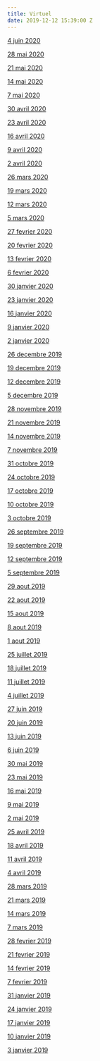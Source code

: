 ```yaml
---
title: Virtuel
date: 2019-12-12 15:39:00 Z
---
```


<p><a href="http://lejournallenord.com/journaux/4juin2020.pdf">4 juin 2020</a></p><p><a href="http://lejournallenord.com/journaux/28mai2020.pdf">28 mai 2020</a></p><p><a href="http://lejournallenord.com/journaux/21mai2020.pdf">21 mai 2020</a></p><p><a href="http://lejournallenord.com/journaux/14mai2020.pdf">14 mai 2020</a></p><p><a href="http://lejournallenord.com/journaux/7mai2020.pdf">7 mai 2020
</a><p><a href="http://lejournallenord.com/journaux/30avril2020.pdf">30 avril 2020
</a></p><p><a href="http://lejournallenord.com/journaux/23avril2020.pdf">23 avril 2020</a></p><p><a href="http://lejournallenord.com/journaux/16avril2020.pdf">16 avril 2020</a></p><p><a href="http://lejournallenord.com/journaux/9avril2020.pdf">9 avril 2020</a></p>
<p><a href="http://lejournallenord.com/journaux/2avril2020.pdf">2 avril 2020</a></p>
<p><a href="http://lejournallenord.com/journaux/26mars2020.pdf">26 mars 2020
</a></p>
<p><a href="http://lejournallenord.com/journaux/19mars2020.pdf">19 mars 2020</a></p>
<p><a href="http://lejournallenord.com/journaux/12mars2020.pdf">12 mars 2020</a></p>
<p><a href="http://lejournallenord.com/journaux/5mars2020.pdf">5 mars 2020</a></p>
<p><a href="http://lejournallenord.com/journaux/27fevrier2020.pdf">27 fevrier 2020</a></p>
<p><a href="http://lejournallenord.com/journaux/20fevrier2020.pdf">20 fevrier 2020</a></p>
<p><a href="http://lejournallenord.com/journaux/13fevrier2020.pdf">13 fevrier 2020</a></p>
<p><a href="http://lejournallenord.com/journaux/6fevrier2020.pdf">6 fevrier 2020</a></p>
<p><a href="http://lejournallenord.com/journaux/30janvier2020.pdf">30 janvier 2020</a></p>
<p><a href="http://lejournallenord.com/journaux/23janvier2020.pdf">23 janvier 2020</a></p>
<p><a href="http://lejournallenord.com/journaux/16janvier2020.pdf">16 janvier 2020</a></p>
<p><a href="http://lejournallenord.com/journaux/9janvier2020.pdf">9 janvier 2020</a></p>
<p><a href="http://lejournallenord.com/journaux/2janvier2020.pdf">2 janvier 2020</a></p>
<p><a href="http://lejournallenord.com/journaux/26decembre2019.pdf">26 decembre 2019</a></p>
<p><a href="http://lejournallenord.com/journaux/19decembre2019.pdf">19 decembre 2019</a></p>
<p><a href="http://lejournallenord.com/journaux/12decembre2019.pdf">12 decembre 2019</a></p>
<p><a href="http://lejournallenord.com/journaux/5decembre2019.pdf">5 decembre 2019</a></p>
<p><a href="http://lejournallenord.com/journaux/28novembre2019.pdf">28 novembre 2019</a></p>
<p><a href="http://lejournallenord.com/journaux/21novembre2019.pdf">21 novembre 2019</a></p>
<p><a href="http://lejournallenord.com/journaux/14novembre2019.pdf">14 novembre 2019</a></p>
<p><a href="http://lejournallenord.com/journaux/7novembre2019.pdf">7 novembre 2019</a></p>
<p><a href="http://lejournallenord.com/journaux/31octobre2019.pdf">31 octobre 2019</a></p>
<p><a href="http://lejournallenord.com/journaux/24octobre2019.pdf">24 octobre 2019</a></p>
<p><a href="http://lejournallenord.com/journaux/17octobre2019.pdf">17 octobre 2019</a></p>
<p><a href="http://lejournallenord.com/journaux/10octobre2019.pdf">10 octobre 2019</a></p>
<p><a href="http://lejournallenord.com/journaux/3octobre2019.pdf">3 octobre 2019</a></p>
<p><a href="http://lejournallenord.com/journaux/26septembre2019.pdf">26 septembre 2019</a></p>
<p><a href="http://lejournallenord.com/journaux/19septembre2019.pdf">19 septembre 2019</a></p>
<p><a href="http://lejournallenord.com/journaux/12septembre2019.pdf">12 septembre 2019</a></p>
<p><a href="http://lejournallenord.com/journaux/5septembre2019.pdf">5 septembre 2019</a></p>
<p><a href="http://lejournallenord.com/journaux/29aout2019.pdf">29 aout 2019</a></p>
<p><a href="http://lejournallenord.com/journaux/22aout2019.pdf">22 aout 2019</a></p>
<p><a href="http://lejournallenord.com/journaux/15aout2019.pdf">15 aout 2019</a></p>
<p><a href="http://lejournallenord.com/journaux/8aout2019.pdf">8 aout 2019</a></p>
<p><a href="http://lejournallenord.com/journaux/1aout2019.pdf">1 aout 2019</a></p>
<p><a href="http://lejournallenord.com/journaux/25juillet2019.pdf">25 juillet 2019</a></p>
<p><a href="http://lejournallenord.com/journaux/18juillet2019.pdf">18 juillet 2019</a></p>
<p><a href="http://lejournallenord.com/journaux/11juillet2019.pdf">11 juillet 2019</a></p>
<p><a href="http://lejournallenord.com/journaux/4juillet2019.pdf">4 juillet 2019</a></p>
<p><a href="http://lejournallenord.com/journaux/27juin2019.pdf">27 juin 2019</a></p>
<p><a href="http://lejournallenord.com/journaux/20juin2019.pdf">20 juin 2019</a></p>
<p><a href="http://lejournallenord.com/journaux/13juin2019.pdf">13 juin 2019</a></p>
<p><a href="http://lejournallenord.com/journaux/6juin2019.pdf">6 juin 2019</a></p>
<p><a href="http://lejournallenord.com/journaux/30mai2019.pdf">30 mai 2019</a></p>
<p><a href="http://lejournallenord.com/journaux/23mai2019.pdf">23 mai 2019</a></p>
<p><a href="http://lejournallenord.com/journaux/16mai2019.pdf">16 mai 2019</a></p>
<p><a href="http://lejournallenord.com/journaux/9mai2019.pdf">9 mai 2019</a></p>
<p><a href="http://lejournallenord.com/journaux/2mai2019.pdf">2 mai 2019</a></p>
<p><a href="http://lejournallenord.com/journaux/25avril2019.pdf">25 avril 2019</a></p>
<p><a href="http://lejournallenord.com/journaux/18avril2019.pdf">18 avril 2019</a></p>
<p><a href="http://lejournallenord.com/journaux/11avril2019.pdf">11 avril 2019</a></p>
<p><a href="http://lejournallenord.com/journaux/4avril2019.pdf">4 avril 2019</a></p>
<p><a href="http://lejournallenord.com/journaux/28mars2019.pdf">28 mars 2019</a></p>
<p><a href="http://lejournallenord.com/journaux/21mars2019.pdf">21 mars 2019</a></p>
<p><a href="http://lejournallenord.com/journaux/14mars2019.pdf">14 mars 2019</a></p>
<p><a href="http://lejournallenord.com/journaux/7mars2019.pdf">7 mars 2019</a></p>
<p><a href="http://lejournallenord.com/journaux/28fevrier2019.pdf">28 fevrier 2019</a></p>
<p><a href="http://lejournallenord.com/journaux/21fevrier2019.pdf">21 fevrier 2019</a></p>
<p><a href="http://lejournallenord.com/journaux/14fevrier2019.pdf">14 fevrier 2019</a></p>
<p><a href="http://lejournallenord.com/journaux/7fevrier2019.pdf">7 fevrier 2019</a></p>
<p><a href="http://lejournallenord.com/journaux/31janvier2019.pdf">31 janvier 2019</a></p>
<p><a href="http://lejournallenord.com/journaux/24janvier2019.pdf">24 janvier 2019</a></p>
<p><a href="http://lejournallenord.com/journaux/17janvier2019.pdf">17 janvier 2019</a></p>
<p><a href="http://lejournallenord.com/journaux/10janvier2019.pdf">10 janvier 2019</a></p>
<p><a href="http://lejournallenord.com/journaux/3janvier2019.pdf">3 janvier 2019</a></p>